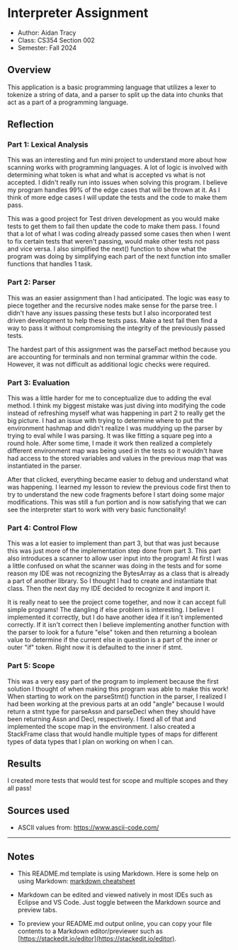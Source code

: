# Interpreter Assignment

* Author: Aidan Tracy
* Class: CS354 Section 002
* Semester: Fall 2024

## Overview

This application is a basic programming language that utilizes a lexer to tokenize a string of data, and a parser to
split up the data into chunks that act as a part of a programming language. 

## Reflection

### Part 1: Lexical Analysis

This was an interesting and fun mini project to understand more about how scanning works with programming languages. 
A lot of logic is involved with determining what token is what and what is accepted vs what is not accepted. I didn't 
really run into issues when solving this program. I believe my program handles 99% of the edge cases that will be 
thrown at it. As I think of more edge cases I will update the tests and the code to make them pass.

This was a good project for Test driven development as you would make tests to get them to fail then update the code to
make them pass. I found that a lot of what I was coding already passed some cases then when I went to fix certain tests
that weren't passing, would make other tests not pass and vice versa. I also simplified the next() function to show
what the program was doing by simplifying each part of the next function into smaller functions that handles 1 task. 



### Part 2: Parser

This was an easier assignment than I had anticipated. The logic was easy to piece together and the recursive nodes make sense
for the parse tree. I didn't have any issues passing these tests but I also incorporated test driven development to help
these tests pass. Make a test fail then find a way to pass it without compromising the integrity of the previously passed tests.

The hardest part of this assignment was the parseFact method because you are accounting for terminals and non terminal 
grammar within the code. However, it was not difficult as additional logic checks were required.  



### Part 3: Evaluation

This was a little harder for me to conceptualize due to adding the eval method. I think my biggest mistake was just diving into modifying the code instead of refreshing myself what was happening in part 2 to really get the big picture. I had an issue with trying to determine where to put the environment hashmap and didn't realize I was muddying up the parser by trying to eval while I was parsing. It was like fitting a square peg into a round hole. After some time, I made it work then realized a completely different environment map was being used in the tests so it wouldn't have had access to the stored variables and values in the previous map that was instantiated in the parser. 

After that clicked, everything became easier to debug and understand what was happening. I learned my lesson to review the previous code first then to try to understand the new code fragments before I start doing some major modifications. This was still a fun portion and is now satisfying that we can see the interpreter start to work with very basic functionality! 


### Part 4: Control Flow

This was a lot easier to implement than part 3, but that was just because this was just more of the implementation step done from part 3. This part also introduces a scanner to allow user input into the program! At first I was a little confused on what the scanner was doing in the tests and for some reason my IDE was not recognizing the BytesArray as a class that is already a part of another library. So I thought I had to create and instantiate that class. Then the next day my IDE decided to recognize it and import it.  

It is really neat to see the project come together, and now it can accept full simple programs! The dangling if else problem is interesting. I believe I implemented it correctly, but I do have another idea if it isn't implemented correctly. If it isn't correct then I believe implementing another function with the parser to look for a future "else" token and then returning a boolean value to determine if the current else in question is a part of the inner or outer "if" token. Right now it is defaulted to the inner if stmt. 

### Part 5: Scope

This was a very easy part of the program to implement because the first solution I thought of when making this program
was able to make this work! When starting to work on the parseStmt() function in the parser, I realized I had been
working at the previous parts at an odd "angle" because I would return a stmt type for parseAssn and parseDecl when they should have
been returning Assn and Decl, respectively. I fixed all of that and implemented the scope map in the environment. I also
created a StackFrame class that would handle multiple types of maps for different types of data types that I plan on
working on when I can.

## Results

 I created more tests that would test for scope and multiple scopes and they all pass! 


## Sources used

- ASCII values from: https://www.ascii-code.com/

----------

## Notes

* This README.md template is using Markdown. Here is some help on using Markdown:
  [markdown cheatsheet](https://github.com/adam-p/markdown-here/wiki/Markdown-Cheatsheet)


* Markdown can be edited and viewed natively in most IDEs such as Eclipse and VS Code. Just toggle
  between the Markdown source and preview tabs.

* To preview your README.md output online, you can copy your file contents to a Markdown editor/previewer
  such as [https://stackedit.io/editor](https://stackedit.io/editor).